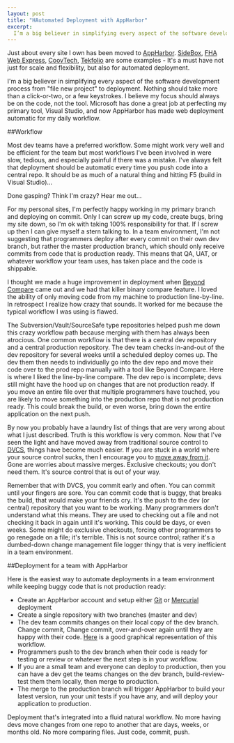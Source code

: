 ```yaml
---
layout: post
title: "HAutomated Deployment with AppHarbor"
excerpt:
  I’m a big believer in simplifying every aspect of the software development process from “file new project” to deployment. Nothing should take more than a click-or-two, or a few keystrokes. I believe my focus should always be on the code, not the tool. Microsoft has done a great job at perfecting my primary tool, Visual Studio, and now AppHarbor has made web deployment automatic for my daily workflow.
---
```


Just about every site I own has been moved to [AppHarbor](https://appharbor.com/). [SideBox](http://www.sidebox.com), [FHA Web Express](http:www.fhawebexpress.com), [CoovTech](http://www.coovtech.com), [Tekfolio](http://www.tekfolio.me) are some examples - It's a must have not just for scale and flexibility, but also for automated deployment.

I'm a big believer in simplifying every aspect of the software development process from "file new project" to deployment. Nothing should take more than a click-or-two, or a few keystrokes. I believe my focus should always be on the code, not the tool. Microsoft has done a great job at perfecting my primary tool, Visual Studio, and now AppHarbor has made web deployment automatic for my daily workflow.

##Workflow

Most dev teams have a preferred workflow. Some might work very well and be efficient for the team but most workflows I've been involved in were slow, tedious, and especially painful if there was a mistake. I've always felt that deployment should be automatic every time you push code into a central repo. It should be as much of a natural thing and hitting F5 (build in Visual Studio)&hellip;

Done gasping? Think I'm crazy? Hear me out&hellip;  

For my personal sites, I'm perfectly happy working in my primary branch and deploying on commit. Only I can screw up my code, create bugs, bring my site down, so I'm ok with taking 100% responsibility for that. If I screw up then I can give myself a stern talking to. In a team environment, I'm not suggesting that programmers deploy after every commit on their own dev branch, but rather the master production branch, which should only receive commits from code that is production ready. This means that QA, UAT, or whatever workflow your team uses, has taken place and the code is shippable.  

I thought we made a huge improvement in deployment when [Beyond Compare](http://www.scootersoftware.com/) came out and we had that killer binary compare feature. I loved the ability of only moving code from my machine to production line-by-line. In retrospect I realize how crazy that sounds. It worked for me because the typical workflow I was using is flawed.  

The Subversion/Vault/SourceSafe type repositories helped push me down this crazy workflow path because merging with them has always been atrocious. One common workflow is that there is a central dev repository and a central production repository. The dev team checks in-and-out of the dev repository for several weeks until a scheduled deploy comes up. The dev them then needs to individually go into the dev repo and move their code over to the prod repo manually with a tool like Beyond Compare. Here is where I liked the line-by-line compare. The dev repo is incomplete; devs still might have the hood up on changes that are not production ready. If you move an entire file over that multiple programmers have touched, you are likely to move something into the production repo that is not production ready. This could break the build, or even worse, bring down the entire application on the next push.

By now you probably have a laundry list of things that are very wrong about what I just described. Truth is this workflow is very common. Now that I've seen the light and have moved away from traditional source control to [DVCS](http://en.wikipedia.org/wiki/Distributed_revision_control), things have become much easier. If you are stuck in a world where your source control sucks, then I encourage you to [move away from it](http://blog.coovtech.com/your-source-control-sucks). Gone are worries about massive merges. Exclusive checkouts; you don't need them. It's source control that is out of your way.

Remember that with DVCS, you commit early and often. You can commit until your fingers are sore. You can commit code that is buggy, that breaks the build, that would make your friends cry. It's the push to the dev (or central) repository that you want to be working. Many programmers don't understand what this means. They are used to checking out a file and not checking it back in again until it's working. This could be days, or even weeks. Some might do exclusive checkouts, forcing other programmers to go renegade on a file; it's terrible. This is not source control; rather it's a dumbed-down change management file logger thingy that is very inefficient in a team environment.

##Deployment for a team with AppHarbor

Here is the easiest way to automate deployments in a team environment while keeping buggy code that is not production ready:

- Create an AppHarbor account and setup either [Git](http://support.appharbor.com/kb/getting-started/deploying-your-first-application) or [Mercurial](http://support.appharbor.com/kb/getting-started/using-mercurial-on-appharbor) deployment
- Create a single repository with two branches (master and dev)
- The dev team commits changes on their local copy of the dev branch. Change commit, Change commit, over-and-over again until they are happy with their code. [Here](http://secretgeek.net/image/mercurial_workflow_image.png) is a good graphical representation of this workflow.
- Programmers push to the dev branch when their code is ready for testing or review or whatever the next step is in your workflow.
- If you are a small team and everyone can deploy to production, then you can have a dev get the teams changes on the dev branch, build-review-test them them locally, then merge to production.
- The merge to the production branch will trigger AppHarbor to build your latest version, run your unit tests if you have any, and will deploy your application to production.

Deployment that's integrated into a fluid natural workflow. No more having devs move changes from one repo to another that are days, weeks, or months old. No more comparing files. Just code, commit, push.